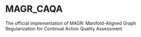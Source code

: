 # MAGR_CAQA
 The official implementation of MAGR: Manifold-Aligned Graph Regularization for Continual Action Quality Assessment
